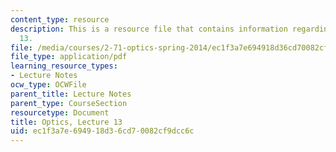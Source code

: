 ```yaml
---
content_type: resource
description: This is a resource file that contains information regarding optics lecture
  13.
file: /media/courses/2-71-optics-spring-2014/ec1f3a7e694918d36cd70082cf9dcc6c_MIT2_71S14_lec13_notes.pdf
file_type: application/pdf
learning_resource_types:
- Lecture Notes
ocw_type: OCWFile
parent_title: Lecture Notes
parent_type: CourseSection
resourcetype: Document
title: Optics, Lecture 13
uid: ec1f3a7e-6949-18d3-6cd7-0082cf9dcc6c
---
```

